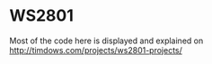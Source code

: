 # WS2801

Most of the code here is displayed and explained on http://timdows.com/projects/ws2801-projects/
